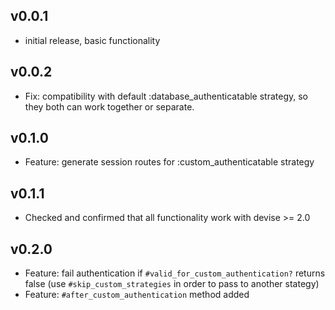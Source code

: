 ## v0.0.1

* initial release, basic functionality

## v0.0.2

* Fix: compatibility with default :database_authenticatable strategy, so they both can work together or separate.

## v0.1.0

* Feature: generate session routes for :custom_authenticatable strategy

## v0.1.1

* Checked and confirmed that all functionality work with devise >= 2.0

## v0.2.0

* Feature: fail authentication if `#valid_for_custom_authentication?` returns false (use `#skip_custom_strategies` in order to pass to another stategy)
* Feature: `#after_custom_authentication` method added
